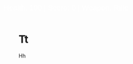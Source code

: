 # Tt
Hh
<!DOCTYPE html>
<html lang="en">
<head>
<meta charset="UTF-8">
<title>3D Shooter V2 - Three.js</title>
<style>
  body { margin: 0; overflow: hidden; }
  #ui {
    position: absolute; top: 10px; left: 10px; color: white;
    font-family: Arial; font-size: 20px;
  }
</style>
</head>
<body>
<div id="ui">Health: 100 | Score: 0 | Weapon: Rifle</div>
<script src="https://cdn.jsdelivr.net/npm/three@0.155.0/build/three.min.js"></script>
<script src="https://cdn.jsdelivr.net/npm/three@0.155.0/examples/js/controls/OrbitControls.js"></script>

<script>
// ====== Scene ======
const scene = new THREE.Scene();
scene.background = new THREE.Color(0x87CEEB);
const camera = new THREE.PerspectiveCamera(75, window.innerWidth/window.innerHeight, 0.1, 1000);
camera.position.set(0, 5, 10);
const renderer = new THREE.WebGLRenderer({antialias:true});
renderer.setSize(window.innerWidth, window.innerHeight);
document.body.appendChild(renderer.domElement);

// ====== Controls ======
const controls = new THREE.OrbitControls(camera, renderer.domElement);
controls.target.set(0, 2, 0);
controls.update();

// ====== Lights ======
const ambientLight = new THREE.AmbientLight(0xffffff,0.6); scene.add(ambientLight);
const dirLight = new THREE.DirectionalLight(0xffffff,0.8); dirLight.position.set(10,20,10); scene.add(dirLight);

// ====== Floor ======
const floor = new THREE.Mesh(new THREE.PlaneGeometry(50,50), new THREE.MeshStandardMaterial({color:0x228B22}));
floor.rotation.x = -Math.PI/2; scene.add(floor);

// ====== House ======
const house = new THREE.Mesh(new THREE.BoxGeometry(6,4,6), new THREE.MeshStandardMaterial({color:0x8B4513}));
house.position.set(0,2,0); scene.add(house);

// ====== Player ======
const player = new THREE.Mesh(new THREE.BoxGeometry(1,2,1), new THREE.MeshStandardMaterial({color:0x0000ff}));
player.position.set(0,3,0); scene.add(player);
let playerHealth = 100;
let score = 0;

// ====== Weapons ======
let weapon = "Rifle"; // placeholder for multiple weapons

// ====== Enemies ======
const enemies = [];
function spawnEnemy(){
    const enemy = new THREE.Mesh(new THREE.BoxGeometry(
